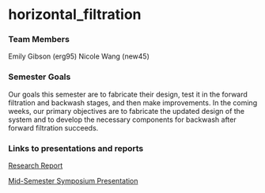 # horizontal_filtration

### Team Members
Emily Gibson (erg95) 
Nicole Wang (new45)  

### Semester Goals
Our goals this semester are to fabricate their design, test it in the forward filtration and backwash stages, and then make improvements. In the coming weeks, our primary objectives are to fabricate the updated design of the system and to develop the necessary components for backwash after forward filtration succeeds. 

### Links to presentations and reports
[Research Report](https://github.com/AguaClara/horizontal_filtration/blob/master/Horizontal%20Filtration%20Fall%202018%20Report%201.md)

[Mid-Semester Symposium Presentation](https://docs.google.com/presentation/d/12yesyrP_5IDZWejirByLMimyaw-3ro5obZpGVAeiFIE/edit?usp=sharing)
